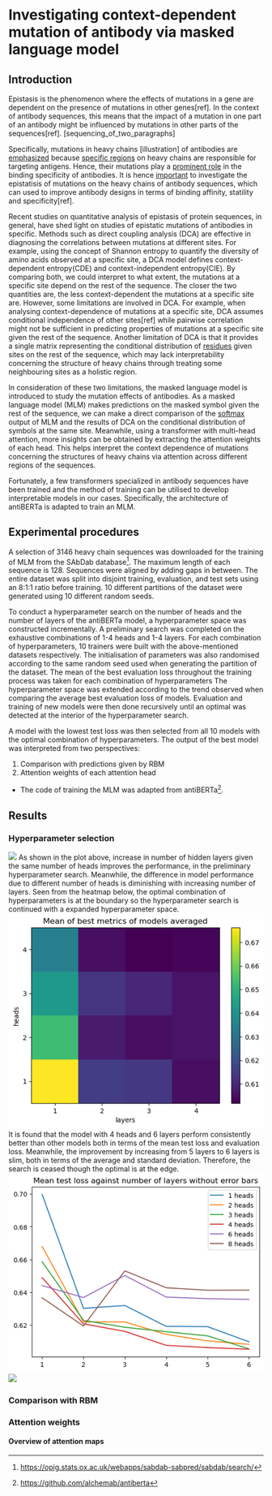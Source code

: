 # Investigating context-dependent mutation of antibody via masked language model

<!-- add coauthors-->

## Introduction

Epistasis is the phenomenon where the effects of mutations in a gene are dependent on the presence of mutations in other genes[ref]. In the context of antibody sequences, this means that the impact of a mutation in one part of an antibody might be influenced by mutations in other parts of the sequences[ref]. [sequencing_of_two_paragraphs]

Specifically, mutations in heavy chains [illustration] of antibodies are <u>emphasized</u> because <u>specific regions</u> on heavy chains are responsible for targeting antigens. Hence, their mutations play a <u>prominent role</u> in the binding specificity of antibodies. It is hence <u>important</u> to investigate the epistatisis of mutations on the heavy chains of antibody sequences, which can used to improve antibody designs in terms of binding affinity, statility and specificity[ref].

<!-- impact of epistasis on antibody affinity -->

Recent studies on quantitative analysis of epistasis of protein sequences, in general, have shed light on studies of epistatic mutations of antibodies in specific. Methods such as direct coupling analysis (DCA) are effective in diagnosing the correlations between mutations at different sites. For example, using the concept of Shannon entropy to quantify the diversity of amino acids observed at a specific site, a DCA model defines context-dependent entropy(CDE) and context-independent entropy(CIE). By comparing both, we could interpret to what extent, the mutations at a specific site depend on the rest of the sequence. The closer the two quantities are, the less context-dependent the mutations at a specific site are. <!-- more formal -->
However, some limitations are involved in DCA. For example, when analysing context-dependence of mutations at a specific site, DCA assumes conditional independence of other sites[ref] while pairwise correlation might not be sufficient in predicting properties of mutations at a specific site given the rest of the sequence. Another limitation of DCA is that it provides a single matrix representing the conditional distribution of <u>residues</u> given sites on the rest of the sequence, which may lack interpretability concerning the structure of heavy chains through treating some neighbouring sites as a holistic region.

In consideration of these two limitations, the masked language model is introduced to study the mutation effects of antibodies. As a masked language model (MLM) makes predictions on the masked symbol given the rest of the sequence, we can make a direct comparison of the <u>softmax</u> output of MLM and the results of DCA on the conditional distribution of symbols at the same site. Meanwhile, using a transformer with multi-head attention, more insights can be obtained by extracting the attention weights of each head. This helps interpret the context dependence of mutations concerning the structures of heavy chains via attention across different regions of the sequences.

<!-- introduce transformers -->

Fortunately, a few transformers specialized in antibody sequences have been trained and the method of training can be utilised to develop interpretable models in our cases. Specifically, the architecture of antiBERTa is adapted to train an MLM. <!-- introduce bert -->

## Experimental procedures

A selection of 3146 heavy chain sequences was downloaded for the training of MLM from the SAbDab database[^sabdab]. The maximum length of each sequence is 128. Sequences were aligned by adding gaps in between. The entire dataset was split into disjoint training, evaluation, and test sets using an 8:1:1 ratio before training. 10 different partitions of the dataset were generated using 10 different random seeds.

<!-- include introduction of vocabulary-->

To conduct a hyperparameter search on the number of heads and the number of layers of the antiBERTa model, a hyperparameter space was constructed incrementally. A preliminary search was completed on the exhaustive combinations of 1-4 heads and 1-4 layers. For each combination of hyperparameters, 10 trainers were built with the above-mentioned datasets respectively. The initialisation of parameters was also randomised according to the same random seed used when generating the partition of the dataset. <!-- describe MLM prob etc --> The mean of the best evaluation loss throughout the training process was taken for each combination of hyperparameters
The hyperparameter space was extended according to the trend observed when comparing the average best evaluation loss of models. Evaluation and training of new models were then done recursively until an optimal was detected at the interior of the hyperparameter search.

A model with the lowest test loss was then selected from all 10 models with the optimal combination of hyperparameters. The output of the best model was interpreted from two perspectives:

1. Comparison with predictions given by RBM <!-- introduction of RBM-->
2. Attention weights of each attention head

* The code of training the MLM was adapted from antiBERTa[^antiberta].
  <!-- hidden size and other setting -->

## Results

### Hyperparameter selection

![](plots/hs-4-4-by-head)
As shown in the plot above, increase in number of hidden layers given the same number of heads improves the performance, in the preliminary hyperparameter search. Meanwhile, the difference in model performance due to different number of heads is diminishing with increasing number of layers. Seen from the heatmap below, the optimal combination of hyperparameters is at the boundary so the hyperparameter search is continued with a expanded hyperparameter space.
![](plots/heatmap-4-4.png)
It is found that the model with 4 heads and 6 layers perform consistently better than other models both in terms of the mean test loss and evaluation loss. Meanwhile, the improvement by increasing from 5 layers to 6 layers is slim, both in terms of the average and standard deviation. Therefore, the search is ceased though the optimal is at the edge.
![](plots/hs-6-6-test.png)
![](error-bar-test-labelled.png)

### Comparison with RBM

### Attention weights

#### Overview of attention maps

[^antiberta]: https://github.com/alchemab/antiberta
[^attention-interpret]: https://arxiv.org/pdf/2006.15222.pdf
[^sabdab]: https://opig.stats.ox.ac.uk/webapps/sabdab-sabpred/sabdab/search/
